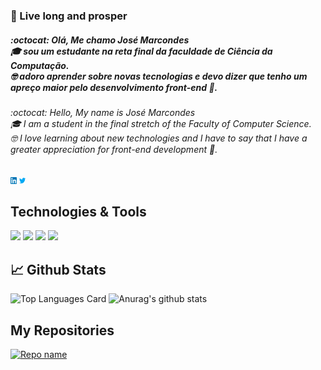 ### 🖖 Live long and prosper

##### :octocat: Olá, Me chamo José Marcondes <br/> 🎓 sou um estudante na reta final da faculdade de Ciência da Computação.<br/>🤓 adoro aprender sobre novas tecnologias e devo dizer que tenho um apreço maior pelo desenvolvimento front-end 🎨.

###### :octocat: Hello, My name is José Marcondes <br/> 🎓 I am a student in the final stretch of the Faculty of Computer Science.<br/>🤓 I love learning about new technologies and I have to say that I have a greater appreciation for front-end development 🎨.

[<img src="https://raw.githubusercontent.com/Jmarcondes/Jmarcondes/master/linkedin.png" width="2%">](https://www.linkedin.com/in/jmarcondesjr/)
[<img src="https://raw.githubusercontent.com/Jmarcondes/Jmarcondes/master/twitter.png" width="2%">](https://twitter.com/_jmarcondes)

## Technologies & Tools
![](https://img.shields.io/badge/Code-Java-orange?style=flat-square&logo=java)
![](https://img.shields.io/badge/Code-JavaScript-yellow?style=flat-square&logo=javascript)
![](https://img.shields.io/badge/HTLM-orange?style=flat-square&logo=html5)
![](https://img.shields.io/badge/CSS-blue?style=flat-square&logo=css3)


## 📈 Github Stats
![Top Languages Card](https://github-readme-stats.vercel.app/api/top-langs/?username=jmarcondes&layout=compact&theme=dracula)
![Anurag's github stats](https://github-readme-stats.vercel.app/api?username=jmarcondes&theme=dracula&show_icons=true)

## My Repositories
[![Repo name](https://github-readme-stats.vercel.app/api/pin/?username=jmarcondes&repo=salesforceFacilities&show_owner=true&theme=dracula)](https://github.com/jmarcondes/salesforceFacilities)


<!--
**Jmarcondes/Jmarcondes** is a ✨ _special_ ✨ repository because its `README.md` (this file) appears on your GitHub profile.

Here are some ideas to get you started:

- 🔭 I’m currently working on ...
- 🌱 I’m currently learning ...
- 👯 I’m looking to collaborate on ...
- 🤔 I’m looking for help with ...
- 💬 Ask me about ...
- 📫 How to reach me: ...
- 😄 Pronouns: ...
- ⚡ Fun fact: ...
-->
